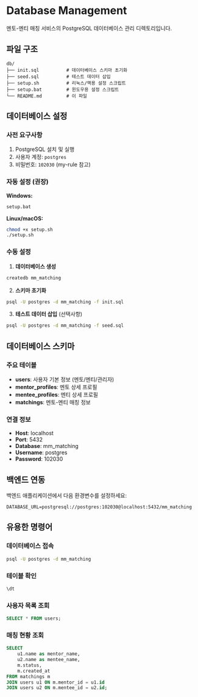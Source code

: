 # Database Management

멘토-멘티 매칭 서비스의 PostgreSQL 데이터베이스 관리 디렉토리입니다.

## 파일 구조

```
db/
├── init.sql          # 데이터베이스 스키마 초기화
├── seed.sql          # 테스트 데이터 삽입
├── setup.sh          # 리눅스/맥용 설정 스크립트
├── setup.bat         # 윈도우용 설정 스크립트
└── README.md         # 이 파일
```

## 데이터베이스 설정

### 사전 요구사항

1. PostgreSQL 설치 및 실행
2. 사용자 계정: `postgres`
3. 비밀번호: `102030` (my-rule 참고)

### 자동 설정 (권장)

**Windows:**
```bash
setup.bat
```

**Linux/macOS:**
```bash
chmod +x setup.sh
./setup.sh
```

### 수동 설정

1. **데이터베이스 생성**
```sql
createdb mm_matching
```

2. **스키마 초기화**
```bash
psql -U postgres -d mm_matching -f init.sql
```

3. **테스트 데이터 삽입** (선택사항)
```bash
psql -U postgres -d mm_matching -f seed.sql
```

## 데이터베이스 스키마

### 주요 테이블

- **users**: 사용자 기본 정보 (멘토/멘티/관리자)
- **mentor_profiles**: 멘토 상세 프로필
- **mentee_profiles**: 멘티 상세 프로필  
- **matchings**: 멘토-멘티 매칭 정보

### 연결 정보

- **Host**: localhost
- **Port**: 5432
- **Database**: mm_matching
- **Username**: postgres
- **Password**: 102030

## 백엔드 연동

백엔드 애플리케이션에서 다음 환경변수를 설정하세요:

```env
DATABASE_URL=postgresql://postgres:102030@localhost:5432/mm_matching
```

## 유용한 명령어

### 데이터베이스 접속
```bash
psql -U postgres -d mm_matching
```

### 테이블 확인
```sql
\dt
```

### 사용자 목록 조회
```sql
SELECT * FROM users;
```

### 매칭 현황 조회
```sql
SELECT 
    u1.name as mentor_name,
    u2.name as mentee_name,
    m.status,
    m.created_at
FROM matchings m
JOIN users u1 ON m.mentor_id = u1.id
JOIN users u2 ON m.mentee_id = u2.id;
```
